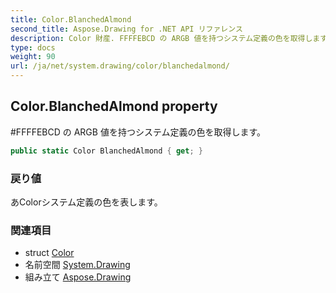 ```yaml
---
title: Color.BlanchedAlmond
second_title: Aspose.Drawing for .NET API リファレンス
description: Color 財産. FFFFEBCD の ARGB 値を持つシステム定義の色を取得します
type: docs
weight: 90
url: /ja/net/system.drawing/color/blanchedalmond/
---
```

## Color.BlanchedAlmond property

#FFFFEBCD の ARGB 値を持つシステム定義の色を取得します。

```csharp
public static Color BlanchedAlmond { get; }
```

### 戻り値

あColorシステム定義の色を表します。

### 関連項目

* struct [Color](../)
* 名前空間 [System.Drawing](../../color/)
* 組み立て [Aspose.Drawing](../../../)


